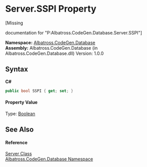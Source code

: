 # Server.SSPI Property 
 

\[Missing <summary> documentation for "P:Albatross.CodeGen.Database.Server.SSPI"\]

**Namespace:**&nbsp;<a href="E11F5D98">Albatross.CodeGen.Database</a><br />**Assembly:**&nbsp;Albatross.CodeGen.Database (in Albatross.CodeGen.Database.dll) Version: 1.0.0

## Syntax

**C#**<br />
``` C#
public bool SSPI { get; set; }
```


#### Property Value
Type: <a href="http://msdn2.microsoft.com/en-us/library/a28wyd50" target="_blank">Boolean</a>

## See Also


#### Reference
<a href="6EC1F214">Server Class</a><br /><a href="E11F5D98">Albatross.CodeGen.Database Namespace</a><br />